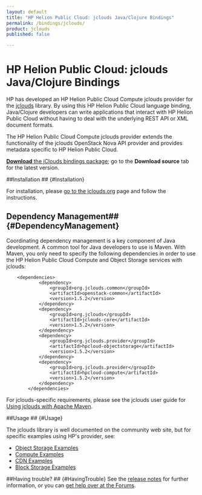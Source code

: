```yaml
---
layout: default
title: "HP Helion Public Cloud: jclouds Java/Clojure Bindings"
permalink: /bindings/jclouds/
product: jclouds
published: false

---
```

<!--PUBLISHED-->
# HP Helion Public Cloud: jclouds Java/Clojure Bindings

HP has developed an HP Helion Public Cloud Compute jclouds provider for the [jclouds](http://www.jclouds.org) library.  By using this HP Helion Public Cloud language binding, Java/Clojure developers can write applications that interact with HP Helion Public Cloud without having to deal with the underlying REST API or XML document formats.
<!--add a link to a zip file; jeremy will provide the link, similar to how it is on the -->

The HP Helion Public Cloud Compute jclouds provider extends the functionality of the jclouds OpenStack Nova API provider and provides metadata specific to HP Helion Public Cloud. 
<!--Please refer to the jclouds documentation on how to access the [BlobStore API](http://www.jclouds.org/documentation/userguide/blobstore-guide) abstraction, as well as gaining access to the provider's API specific context.-->

[**Download** the jClouds bindings package](http://jclouds.apache.org/start/install/); go to the **Download source** tab for the latest version.

##Installation ## {#Installation}

For installation, please [go to the jclouds.org](http://jclouds.apache.org/start/install/) page and follow the instructions.

<!--Please refer to the official jclouds [Installation Guide](http://www.jclouds.org/documentation/userguide/installation-guide) for information on how to install jclouds.-->

<!--The jclouds [HP Helion Public Cloud Quick Start Guide](http://www.jclouds.org/documentation/quickstart/hpcloud) provides information on the specific dependencies you will need for your project.-->

## Dependency Management## {#DependencyManagement}

Coordinating dependency management is a key component of Java development.  A common tool for Java developers to use is Maven.  With Maven, you only need to specify the following dependencies in order to use the HP Helion Public Cloud Compute and Object Storage services with jclouds: 

        <dependencies>
                <dependency>
                    <groupId>org.jclouds.common</groupId>
                    <artifactId>openstack-common</artifactId>
                    <version>1.5.2</version>
                </dependency>
                <dependency>
                    <groupId>org.jclouds</groupId>
                    <artifactId>jclouds-core</artifactId>
                    <version>1.5.2</version>
                </dependency>
                <dependency>
                    <groupId>org.jclouds.provider</groupId>
                    <artifactId>hpcloud-objectstorage</artifactId>
                    <version>1.5.2</version>
                </dependency>
                <dependency>
                    <groupId>org.jclouds.provider</groupId>
                    <artifactId>hpcloud-compute</artifactId>
                    <version>1.5.2</version>
                </dependency>
            </dependencies>

For jclouds-specific requirements, please see the jclouds user guide for [Using jclouds with Apache Maven](http://jclouds.apache.org/start/install/).

##Usage ## {#Usage}

The jclouds library is well documented on the community web site, but for specific examples using HP's provider, see:

* [Object Storage Examples](/bindings/jclouds/object-storage)
* [Compute Examples](/bindings/jclouds/compute)
* [CDN Examples](/bindings/jclouds/cdn)
* [Block Storage Examples](/bindings/jclouds/block-storage)

##Having trouble? ## {#HavingTrouble}
See the [release notes](http://jclouds.apache.org/releasenotes/) for further information, or you can [get help over at the Forums](https://community.hpcloud.com).
